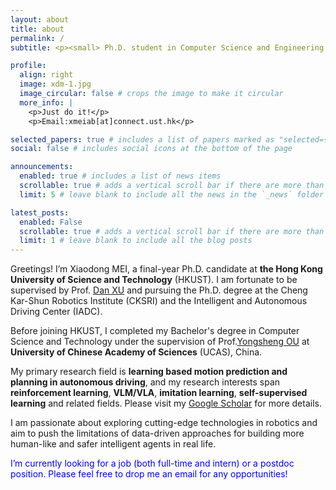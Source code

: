 ```yaml
---
layout: about
title: about
permalink: /
subtitle: <p><small> Ph.D. student in Computer Science and Engineering (CSE) • The Hong Kong University of Science and Technology (HKUST)</small></p>

profile:
  align: right
  image: xdm-1.jpg
  image_circular: false # crops the image to make it circular
  more_info: |
    <p>Just do it!</p>
    <p>Email:xmeiab[at]connect.ust.hk</p>

selected_papers: true # includes a list of papers marked as "selected={true}"
social: false # includes social icons at the bottom of the page

announcements:
  enabled: true # includes a list of news items
  scrollable: true # adds a vertical scroll bar if there are more than 3 news items
  limit: 5 # leave blank to include all the news in the `_news` folder

latest_posts:
  enabled: False
  scrollable: true # adds a vertical scroll bar if there are more than 3 new posts items
  limit: 1 # leave blank to include all the blog posts
---
```


Greetings! I’m Xiaodong MEI, a final-year Ph.D. candidate at **the Hong Kong University of Science and Technology** (HKUST). I am fortunate to be supervised by Prof. [Dan XU](https://www.danxurgb.net/) and pursuing the Ph.D. degree at the Cheng Kar-Shun Robotics Institute (CKSRI) and the Intelligent and Autonomous Driving Center (IADC).

Before joining HKUST, I completed my Bachelor's degree in Computer Science and Technology under the supervision of Prof.[Yongsheng OU](https://faculty.dlut.edu.cn/ouyongsheng/en/index.htm) at **University of Chinese Academy of Sciences** (UCAS), China.

My primary research field is **learning based motion prediction and planning in autonomous driving**, and my research interests span **reinforcement learning**, **VLM/VLA**, **imitation learning**, **self-supervised learning** and related fields. Please visit my [Google Scholar](https://scholar.google.com/citations?user=PqpXJZQAAAAJ&hl=en) for more details.

I am passionate about exploring cutting-edge technologies in robotics and aim to push the limitations of data-driven approaches for building more human-like and safer intelligent agents in real life.

<p style="color: blue;">I’m currently looking for a job (both full-time and intern) or a postdoc position. Please feel free to drop me an email for any opportunities!
